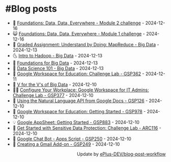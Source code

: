 # #Blog posts
<!-- BLOG-POST-LIST:START -->
- 🧰 [Foundations: Data, Data, Everywhere - Module 2 challenge](https://eplus.dev/foundations-data-data-everywhere-module-2-challenge) - 2024-12-16
- 😺 [Foundations: Data, Data, Everywhere - Module 1 challenge](https://eplus.dev/foundations-data-data-everywhere-module-1-challenge) - 2024-12-16
- 🗽 [Graded Assignment: Understand by Doing: MapReduce - Big Data](https://eplus.dev/graded-assignment-understand-by-doing-mapreduce-big-data) - 2024-12-13
- 🌜 [Intro to Hadoop - Big Data](https://eplus.dev/intro-to-hadoop-big-data) - 2024-12-13
- 📝 [Foundations for Big Data](https://eplus.dev/foundations-for-big-data) - 2024-12-13
- 🚀 [Data Science 101 - Big Data](https://eplus.dev/data-science-101-big-data) - 2024-12-13
- 💼 [Google Workspace for Education: Challenge Lab - GSP362](https://eplus.dev/google-workspace-for-education-challenge-lab-gsp362) - 2024-12-11
- 🦣 [V for the V&#39;s of Big Data](https://eplus.dev/v-for-the-vs-of-big-data) - 2024-12-10
- 👨‍🏫 [Configure Your Workplace: Google Workspace for IT Admins: Challenge Lab - GSP377](https://eplus.dev/configure-your-workplace-google-workspace-for-it-admins-challenge-lab-gsp377) - 2024-12-10
- 🔭 [Using the Natural Language API from Google Docs - GSP126](https://eplus.dev/using-the-natural-language-api-from-google-docs-gsp126) - 2024-12-10
- 🤡 [Google Workspace for Education: Getting Started - GSP978](https://eplus.dev/google-workspace-for-education-getting-started-gsp978) - 2024-12-10
- 💡 [Google AppSheet: Getting Started - GSP883](https://eplus.dev/google-appsheet-getting-started-gsp883) - 2024-12-10
- 🦣 [Get Started with Sensitive Data Protection: Challenge Lab - ARC116](https://eplus.dev/get-started-with-sensitive-data-protection-challenge-lab-arc116) - 2024-12-10
- 💪 [Google Chat Bot - Apps Script - GSP250](https://eplus.dev/google-chat-bot-apps-script-gsp250) - 2024-12-10
- 🤡 [Creating a Gmail Add-on - GSP249](https://eplus.dev/creating-a-gmail-add-on-gsp249) - 2024-12-10<!-- BLOG-POST-LIST:END -->
<div align="right">
  Update by <a target="_blank"
    href="https://github.com/ePlus-DEV/blog-post-workflow">ePlus-DEV/blog-post-workflow</a>
</div>
